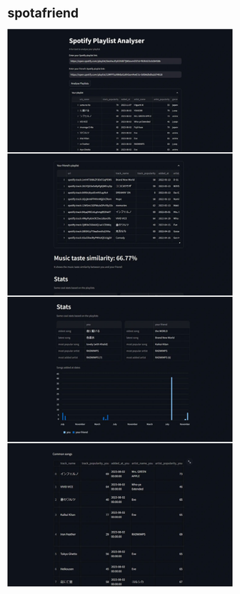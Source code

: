 # spotafriend
 
![Activity 1](https://github.com/samakshty/spotafriend/blob/d71cd8b6a1efcd831ff542988ea3577f7c673c25/Samaksh%20Tyagi%20activity.jpeg)
![Activity 2](https://github.com/samakshty/spotafriend/blob/d71cd8b6a1efcd831ff542988ea3577f7c673c25/Samaksh%20Tyagi%20activity%20(1).jpeg)
![Activity 3](https://github.com/samakshty/spotafriend/blob/d71cd8b6a1efcd831ff542988ea3577f7c673c25/Samaksh%20Tyagi%20activity%20(2).jpeg)
![Activity 4](https://github.com/samakshty/spotafriend/blob/d71cd8b6a1efcd831ff542988ea3577f7c673c25/Samaksh%20Tyagi%20Activity%20(3).jpeg)
